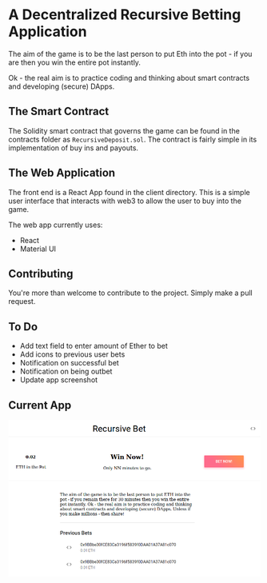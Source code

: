 # A Decentralized Recursive Betting Application

The aim of the game is to be the last person to put Eth into the pot - if you are then you win the entire pot instantly.

Ok - the real aim is to practice coding and thinking about smart contracts and developing (secure) DApps.

## The Smart Contract

The Solidity smart contract that governs the game can be found in the contracts folder as `RecursiveDeposit.sol`. The contract is fairly simple in its implementation of buy ins and payouts.

## The Web Application

The front end is a React App found in the client directory. This is a simple user interface that interacts with web3 to allow the user to buy into the game.

The web app currently uses:

- React
- Material UI


## Contributing

You're more than welcome to contribute to the project. Simply make a pull request.

## To Do

- Add text field to enter amount of Ether to bet
- Add icons to previous user bets
- Notification on successful bet
- Notification on being outbet
- Update app screenshot

## Current App

![](./img/home.png)
